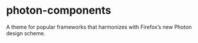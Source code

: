 # photon-components
A theme for popular frameworks that harmonizes with Firefox’s new Photon design scheme.

